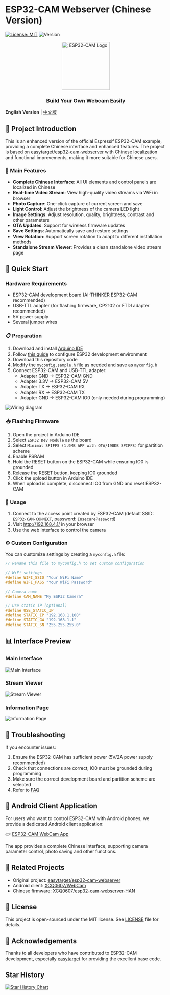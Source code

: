 # ESP32-CAM Webserver (Chinese Version)

[![License: MIT](https://img.shields.io/badge/License-MIT-yellow.svg)](https://opensource.org/licenses/MIT)
![Version](https://img.shields.io/badge/Version-v1.0.0-blue)

<div align="center">
  <img src="Docs/logo.svg" alt="ESP32-CAM Logo" width="150">
  <br>
  <h3>Build Your Own Webcam Easily</h3>
</div>

**English Version** | [中文版](README.md)

## 📝 Project Introduction

This is an enhanced version of the official Espressif ESP32-CAM example, providing a complete Chinese interface and enhanced features. The project is based on [easytarget/esp32-cam-webserver](https://github.com/easytarget/esp32-cam-webserver) with Chinese localization and functional improvements, making it more suitable for Chinese users.

### 📸 Main Features

- **Complete Chinese Interface**: All UI elements and control panels are localized in Chinese
- **Real-time Video Stream**: View high-quality video streams via WiFi in browser
- **Photo Capture**: One-click capture of current screen and save
- **Light Control**: Adjust the brightness of the camera LED light
- **Image Settings**: Adjust resolution, quality, brightness, contrast and other parameters
- **OTA Updates**: Support for wireless firmware updates
- **Save Settings**: Automatically save and restore settings
- **View Rotation**: Support screen rotation to adapt to different installation methods
- **Standalone Stream Viewer**: Provides a clean standalone video stream page

## 🚀 Quick Start

### Hardware Requirements

- ESP32-CAM development board (AI-THINKER ESP32-CAM recommended)
- USB-TTL adapter (for flashing firmware, CP2102 or FTDI adapter recommended)
- 5V power supply
- Several jumper wires

### 📋 Preparation

1. Download and install [Arduino IDE](https://www.arduino.cc/en/main/software)
2. Follow [this guide](https://docs.espressif.com/projects/arduino-esp32/en/latest/installing.html) to configure ESP32 development environment
3. Download this repository code
4. Modify the `myconfig.sample.h` file as needed and save as `myconfig.h`
5. Connect ESP32-CAM and USB-TTL adapter:
   - Adapter GND → ESP32-CAM GND
   - Adapter 3.3V → ESP32-CAM 5V
   - Adapter TX → ESP32-CAM RX
   - Adapter RX → ESP32-CAM TX
   - Adapter GND → ESP32-CAM IO0 (only needed during programming)

![Wiring diagram](Docs/hookup.png)

### 📥 Flashing Firmware

1. Open the project in Arduino IDE
2. Select `ESP32 Dev Module` as the board
3. Select `Minimal SPIFFS (1.9MB APP with OTA/190KB SPIFFS)` for partition scheme
4. Enable PSRAM
5. Hold the RESET button on the ESP32-CAM while ensuring IO0 is grounded
6. Release the RESET button, keeping IO0 grounded
7. Click the upload button in Arduino IDE
8. When upload is complete, disconnect IO0 from GND and reset ESP32-CAM

### 📱 Usage

1. Connect to the access point created by ESP32-CAM (default SSID: `ESP32-CAM-CONNECT`, password: `InsecurePassword`)
2. Visit http://192.168.4.1/ in your browser
3. Use the web interface to control the camera

### ⚙️ Custom Configuration

You can customize settings by creating a `myconfig.h` file:

```cpp
// Rename this file to myconfig.h to set custom configuration

// WiFi settings
#define WIFI_SSID "Your WiFi Name"
#define WIFI_PASS "Your WiFi Password"

// Camera name
#define CAM_NAME "My ESP32 Camera"

// Use static IP (optional)
#define USE_STATIC_IP
#define STATIC_IP "192.168.1.100"
#define STATIC_GW "192.168.1.1"
#define STATIC_SN "255.255.255.0"
```

## 📊 Interface Preview

### Main Interface

![Main Interface](Docs/mainpage.png)

### Stream Viewer

![Stream Viewer](Docs/streamview.png)

### Information Page

![Information Page](Docs/infodump.png)

## 🔧 Troubleshooting

If you encounter issues:

1. Ensure the ESP32-CAM has sufficient power (5V/2A power supply recommended)
2. Check that connections are correct, IO0 must be grounded during programming
3. Make sure the correct development board and partition scheme are selected
4. Refer to [FAQ](https://randomnerdtutorials.com/esp32-cam-troubleshooting-guide/)

## 🔄 Android Client Application

For users who want to control ESP32-CAM with Android phones, we provide a dedicated Android client application:

👉 [ESP32-CAM WebCam App](https://github.com/XCQ0607/WebCam)

The app provides a complete Chinese interface, supporting camera parameter control, photo saving and other functions.

## 🌟 Related Projects

- Original project: [easytarget/esp32-cam-webserver](https://github.com/easytarget/esp32-cam-webserver)
- Android client: [XCQ0607/WebCam](https://github.com/XCQ0607/WebCam)
- Chinese firmware: [XCQ0607/esp32-cam-webserver-HAN](https://github.com/XCQ0607/esp32-cam-webserver-HAN)

## 📄 License

This project is open-sourced under the MIT license. See [LICENSE](LICENSE) file for details.

## 🙏 Acknowledgements

Thanks to all developers who have contributed to ESP32-CAM development, especially [easytarget](https://github.com/easytarget) for providing the excellent base code.

## Star History

[![Star History Chart](https://api.star-history.com/svg?repos=XCQ0607/esp32-cam-webserver-HAN&type=Date)](https://www.star-history.com/#XCQ0607/esp32-cam-webserver-HAN&Date) 